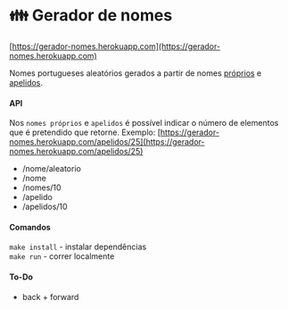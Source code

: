 # 👪 Gerador de nomes

[https://gerador-nomes.herokuapp.com](https://gerador-nomes.herokuapp.com)

Nomes portugueses aleatórios gerados a partir de nomes [próprios](https://github.com/centraldedados/nomes_proprios) e [apelidos](https://github.com/centraldedados/apelidos).

#### API

Nos ``nomes próprios`` e ``apelidos`` é possível indicar o número de elementos que é pretendido que retorne. Exemplo: [https://gerador-nomes.herokuapp.com/apelidos/25](https://gerador-nomes.herokuapp.com/apelidos/25)  

- /nome/aleatorio
- /nome  
- /nomes/10  
- /apelido  
- /apelidos/10  

#### Comandos

``make install`` - instalar dependências  
``make run`` - correr localmente  

#### To-Do

- back + forward